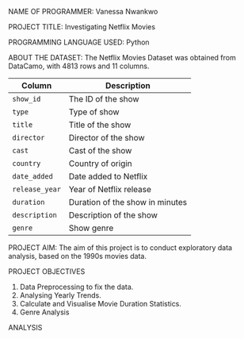 NAME OF PROGRAMMER: Vanessa Nwankwo

PROJECT TITLE: Investigating Netflix Movies

PROGRAMMING LANGUAGE USED: Python

ABOUT THE DATASET: The Netflix Movies Dataset was obtained from DataCamo, with 4813 rows and 11 columns.

| Column | Description |
|--------|-------------|
| `show_id` | The ID of the show |
| `type` | Type of show |
| `title` | Title of the show |
| `director` | Director of the show |
| `cast` | Cast of the show |
| `country` | Country of origin |
| `date_added` | Date added to Netflix |
| `release_year` | Year of Netflix release |
| `duration` | Duration of the show in minutes |
| `description` | Description of the show |
| `genre` | Show genre |

PROJECT AIM: The aim of this project is to conduct exploratory data analysis, based on the 1990s movies data.

PROJECT OBJECTIVES

1. Data Preprocessing to fix the data.
2. Analysing Yearly Trends.
3. Calculate and Visualise Movie Duration Statistics.
4. Genre Analysis

ANALYSIS

   






